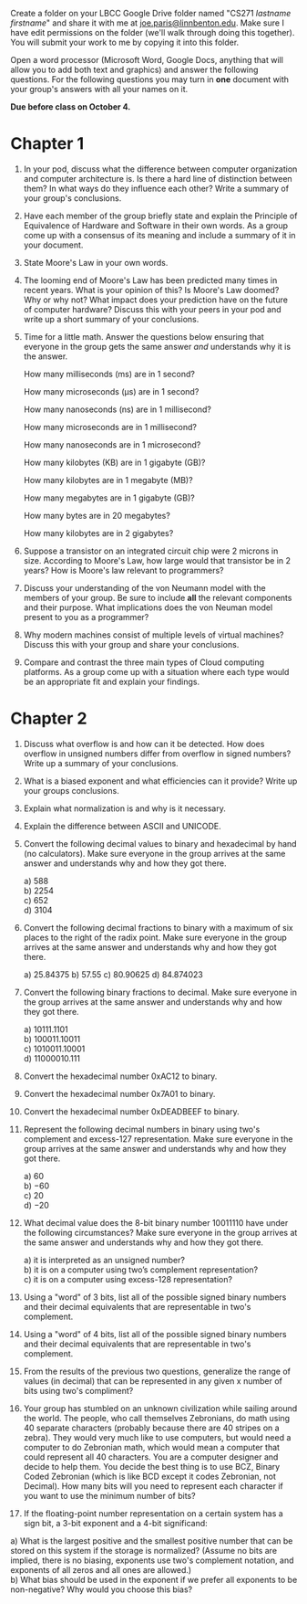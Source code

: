 Create a folder on your LBCC Google Drive folder named "CS271 *lastname* *firstname*" and share it with me at joe.paris@linnbenton.edu. Make sure I have edit permissions on the folder (we'll walk through doing this together). You will submit your work to me by copying it into this folder.

Open a word processor (Microsoft Word, Google Docs, anything that will allow you to add both text and graphics) and answer the following questions. For the following questions you may turn in **one** document with your group's answers with all your names on it.

**Due before class on October 4.**

# Chapter 1

1. In your pod, discuss what the difference between computer organization and computer architecture is. Is there a hard line of distinction between them? In what ways do they influence each other? Write a summary of your group's conclusions.
2. Have each member of the group briefly state and explain the Principle of Equivalence of Hardware and Software in their own words. As a group come up with a consensus of its meaning and include a summary of it in your document. 
3. State Moore's Law in your own words. 
4. The looming end of Moore's Law has been predicted many times in recent years. What is your opinion of this? Is Moore's Law doomed? Why or why not? What impact does your prediction have on the future of computer hardware? Discuss this with your peers in your pod and write up a short summary of your conclusions.
5. Time for a little math. Answer the questions below ensuring that everyone in the group gets the same answer *and* understands why it is the answer.
   
   How many milliseconds (ms) are in 1 second?

   How many microseconds (μs) are in 1 second?

   How many nanoseconds (ns) are in 1 millisecond?

   How many microseconds are in 1 millisecond?

   How many nanoseconds are in 1 microsecond?

   How many kilobytes (KB) are in 1 gigabyte (GB)?

   How many kilobytes are in 1 megabyte (MB)?

   How many megabytes are in 1 gigabyte (GB)?

   How many bytes are in 20 megabytes?

   How many kilobytes are in 2 gigabytes?
6. Suppose a transistor on an integrated circuit chip were 2 microns in size. According to Moore's Law, how large would that transistor be in 2 years? How is Moore's law relevant to programmers?
7. Discuss your understanding of the von Neumann model with the members of your group. Be sure to include **all** the relevant components and their purpose. What implications does the von Neuman model present to you as a programmer?
9. Why modern machines consist of multiple levels of virtual machines? Discuss this with your group and share your conclusions.
10. Compare and contrast the three main types of Cloud computing platforms. As a group come up with a situation where each type would be an appropriate fit and explain your findings.

# Chapter 2

1. Discuss what overflow is and how can it be detected. How does overflow in unsigned numbers differ from overflow in signed numbers? Write up a summary of your conclusions.
2. What is a biased exponent and what efficiencies can it provide? Write up your groups conclusions.
3. Explain what normalization is and why is it necessary.
4. Explain the difference between ASCII and UNICODE.
5. Convert the following decimal values to binary and hexadecimal by hand (no calculators). Make sure everyone in the group arrives at the same answer and understands why and how they got there.

   a) 588   
   b) 2254   
   c) 652   
   d) 3104   
6. Convert the following decimal fractions to binary with a maximum of six places to the right of the radix point. Make sure everyone in the group arrives at the same answer and understands why and how they got there.


   a) 25.84375
   b) 57.55
   c) 80.90625
   d) 84.874023
7. Convert the following binary fractions to decimal. Make sure everyone in the group arrives at the same answer and understands why and how they got there.

   a) 10111.1101   
   b) 100011.10011   
   c) 1010011.10001   
   d) 11000010.111   
8. Convert the hexadecimal number 0xAC12 to binary.
9. Convert the hexadecimal number 0x7A01 to binary.
10. Convert the hexadecimal number 0xDEADBEEF to binary.
11. Represent the following decimal numbers in binary using two's complement and excess-127 representation. Make sure everyone in the group arrives at the same answer and understands why and how they got there.

    a) 60   
    b) −60   
    c) 20   
    d) −20   
12. What decimal value does the 8-bit binary number 10011110 have under the following circumstances? Make sure everyone in the group arrives at the same answer and understands why and how they got there.

    a) it is interpreted as an unsigned number?   
    b) it is on a computer using two’s complement representation?   
    c) it is on a computer using excess-128 representation?   
13. Using a "word" of 3 bits, list all of the possible signed binary numbers and their decimal equivalents that are representable in two's complement.
14. Using a "word" of 4 bits, list all of the possible signed binary numbers and their decimal equivalents that are representable in two's complement.
15. From the results of the previous two questions, generalize the range of values (in decimal) that can be represented in any given x number of bits using two's compliment?
16. Your group has stumbled on an unknown civilization while sailing around the world. The people, who call themselves Zebronians, do math using 40 separate characters (probably because there are 40 stripes on a zebra). They would very much like to use computers, but would need a computer to do Zebronian math, which would mean a computer that could represent all 40 characters. You are a computer designer and decide to help them. You     decide the best thing is to use BCZ, Binary Coded Zebronian (which is like BCD except it codes Zebronian, not Decimal). How many bits will you need to represent each character if you want to use the minimum number of bits?
17. If the floating-point number representation on a certain system has a sign bit, a 3-bit exponent and a 4-bit significand: 

   a) What is the largest positive and the smallest positive number that can be stored on this system if the storage is normalized? (Assume no bits are implied, there is no biasing, exponents use two's complement notation, and exponents of all zeros and all ones are     allowed.)   
   b) What bias should be used in the exponent if we prefer all exponents to be non-negative? Why would you choose this bias?   
